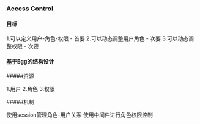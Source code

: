 ### Access Control

#### 目标

1.可以定义用户-角色-权限 - 首要
2.可以动态调整用户角色 - 次要
3.可以动态调整权限 - 次要

#### 基于Egg的结构设计

#####资源

1.用户
2.角色
3.权限

#####机制

使用session管理角色-用户关系
使用中间件进行角色权限控制
